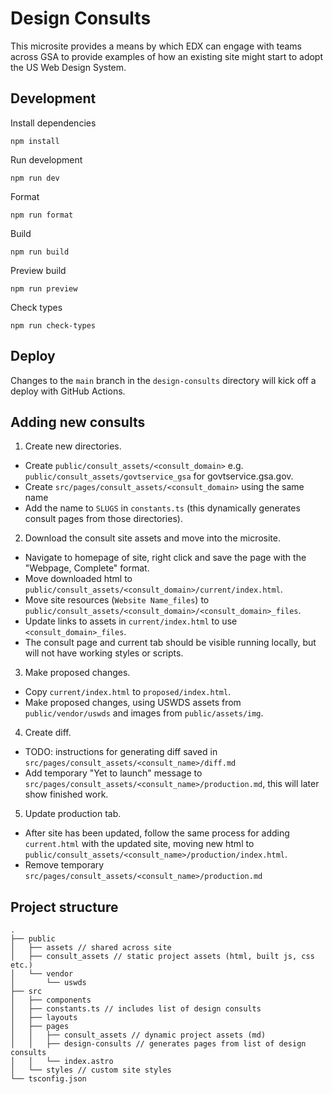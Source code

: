 # Design Consults

This microsite provides a means by which EDX can engage with teams across GSA to provide examples of how an existing site might start to adopt the US Web Design System.

## Development

Install dependencies

    npm install

Run development

    npm run dev

Format

    npm run format

Build

    npm run build

Preview build

    npm run preview

Check types

    npm run check-types

## Deploy

Changes to the `main` branch in the `design-consults` directory will kick off a deploy with GitHub Actions.

## Adding new consults

1. Create new directories.

- Create `public/consult_assets/<consult_domain>` e.g. `public/consult_assets/govtservice_gsa` for govtservice.gsa.gov.
- Create `src/pages/consult_assets/<consult_domain>` using the same name
- Add the name to `SLUGS` in `constants.ts` (this dynamically generates consult pages from those directories).

2. Download the consult site assets and move into the microsite.

- Navigate to homepage of site, right click and save the page with the "Webpage, Complete" format.
- Move downloaded html to `public/consult_assets/<consult_domain>/current/index.html`.
- Move site resources (`Website Name_files`) to `public/consult_assets/<consult_domain>/<consult_domain>_files`.
- Update links to assets in `current/index.html` to use `<consult_domain>_files`.
- The consult page and current tab should be visible running locally, but will not have working styles or scripts.

3. Make proposed changes.

- Copy `current/index.html` to `proposed/index.html`.
- Make proposed changes, using USWDS assets from `public/vendor/uswds` and images from `public/assets/img`.

4. Create diff.

- TODO: instructions for generating diff saved in `src/pages/consult_assets/<consult_name>/diff.md`
- Add temporary "Yet to launch" message to `src/pages/consult_assets/<consult_name>/production.md`, this will later show finished work.

5. Update production tab.

- After site has been updated, follow the same process for adding `current.html` with the updated site, moving new html to `public/consult_assets/<consult_name>/production/index.html`.
- Remove temporary `src/pages/consult_assets/<consult_name>/production.md`

## Project structure

```
.
├── public
│   ├── assets // shared across site
│   ├── consult_assets // static project assets (html, built js, css etc.)
│   └── vendor
│       └── uswds
├── src
│   ├── components
│   ├── constants.ts // includes list of design consults
│   ├── layouts
│   ├── pages
│   │   ├── consult_assets // dynamic project assets (md)
│   │   ├── design-consults // generates pages from list of design consults
│   │   └── index.astro
│   └── styles // custom site styles
└── tsconfig.json
```
